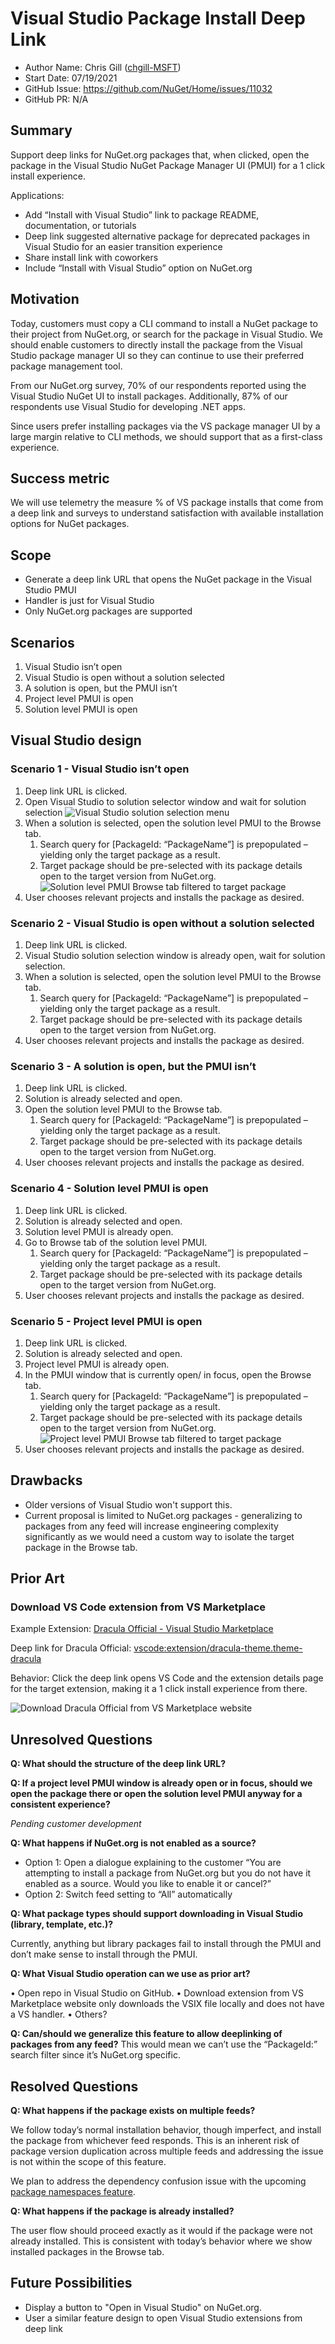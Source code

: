 # Visual Studio Package Install Deep Link

- Author Name: Chris Gill ([chgill-MSFT](https://github.com/chgill-MSFT))
- Start Date: 07/19/2021
- GitHub Issue: https://github.com/NuGet/Home/issues/11032
- GitHub PR: N/A

## Summary

Support deep links for NuGet.org packages that, when clicked, open the package in the Visual Studio NuGet Package Manager UI (PMUI) for a 1 click install experience.

Applications:

* Add “Install with Visual Studio” link to package README, documentation, or tutorials
* Deep link suggested alternative package for deprecated packages in Visual Studio for an easier transition experience
* Share install link with coworkers
* Include “Install with Visual Studio” option on NuGet.org

## Motivation 

Today, customers must copy a CLI command to install a NuGet package to their project from NuGet.org, or search for the package in Visual Studio. We should enable customers to directly install the package from the Visual Studio package manager UI so they can continue to use their preferred package management tool.

From our NuGet.org survey, 70% of our respondents reported using the Visual Studio NuGet UI to install packages. Additionally, 87% of our respondents use Visual Studio for developing .NET apps. 

Since users prefer installing packages via the VS package manager UI by a large margin relative to CLI methods, we should support that as a first-class experience.

## Success metric

We will use telemetry the measure % of VS package installs that come from a deep link and surveys to understand satisfaction with available installation options for NuGet packages.

## Scope

* Generate a deep link URL that opens the NuGet package in the Visual Studio PMUI
* Handler is just for Visual Studio
* Only NuGet.org packages are supported

## Scenarios

1.	Visual Studio isn’t open
2.	Visual Studio is open without a solution selected
3.	A solution is open, but the PMUI isn’t
4.	Project level PMUI is open
5.	Solution level PMUI is open

## Visual Studio design

### Scenario 1 - Visual Studio isn’t open

1. Deep link URL is clicked.
2. Open Visual Studio to solution selector window and wait for solution selection
   ![Visual Studio solution selection menu](./meta/resources/VisualSutdioPackageInstallDeepLink/Solution%20selection%20menu.png)
3. When a solution is selected, open the solution level PMUI to the Browse tab.
    1. Search query for [PackageId: “PackageName”] is prepopulated – yielding only the target package as a result.
    2. Target package should be pre-selected with its package details open to the target version from NuGet.org.
    ![Solution level PMUI Browse tab filtered to target package](.\meta/resources/VisualSutdioPackageInstallDeepLink/Filtered%20Package%20Search%20Results.jpg)
4. User chooses relevant projects and installs the package as desired.

### Scenario 2 - Visual Studio is open without a solution selected

1. Deep link URL is clicked.
2. Visual Studio solution selection window is already open, wait for solution selection.
3. When a solution is selected, open the solution level PMUI to the Browse tab.
    1. Search query for [PackageId: “PackageName”] is prepopulated – yielding only the target package as a result.
    2. Target package should be pre-selected with its package details open to the target version from NuGet.org.
4. User chooses relevant projects and installs the package as desired.

### Scenario 3 - A solution is open, but the PMUI isn’t

1.	Deep link URL is clicked.
2.	Solution is already selected and open.
3. Open the solution level PMUI to the Browse tab.
    1. Search query for [PackageId: “PackageName”] is prepopulated – yielding only the target package as a result.
    2. Target package should be pre-selected with its package details open to the target version from NuGet.org.
4. User chooses relevant projects and installs the package as desired.

### Scenario 4 - Solution level PMUI is open

1.	Deep link URL is clicked.
2.	Solution is already selected and open.
3.	Solution level PMUI is already open.
4. Go to Browse tab of the solution level PMUI.
    1. Search query for [PackageId: “PackageName”] is prepopulated – yielding only the target package as a result.
    2. Target package should be pre-selected with its package details open to the target version from NuGet.org.
5. User chooses relevant projects and installs the package as desired.

### Scenario 5 - Project level PMUI is open

1.	Deep link URL is clicked.
2.	Solution is already selected and open.
3.	Project level PMUI is already open.
4. In the PMUI window that is currently open/ in focus, open the Browse tab.
    1. Search query for [PackageId: “PackageName”] is prepopulated – yielding only the target package as a result.
    2. Target package should be pre-selected with its package details open to the target version from NuGet.org.
   ![Project level PMUI Browse tab filtered to target package](./meta/resources/VisualSutdioPackageInstallDeepLink/Project%20level%20filtered%20package%20results.png)
5. User chooses relevant projects and installs the package as desired.

## Drawbacks

* Older versions of Visual Studio won't support this.
* Current proposal is limited to NuGet.org packages - generalizing to packages from any feed will increase engineering complexity significantly as we would need a custom way to isolate the target package in the Browse tab.

## Prior Art

### Download VS Code extension from VS Marketplace

Example Extension: [Dracula Official - Visual Studio Marketplace](https://marketplace.visualstudio.com/items?itemName=dracula-theme.theme-dracula)

Deep link for Dracula Official: [vscode:extension/dracula-theme.theme-dracula](vscode:extension/dracula-theme.theme-dracula)

Behavior: Click the deep link opens VS Code and the extension details page for the target extension, making it a 1 click install experience from there.

![Download Dracula Official from VS Marketplace website](./meta/resources/VisualSutdioPackageInstallDeepLink/Dracula%20Official.png)

## Unresolved Questions

**Q: What should the structure of the deep link URL?**

**Q: If a project level PMUI window is already open or in focus, should we open the package there or open the solution level PMUI anyway for a consistent experience?**

*Pending customer development*

**Q: What happens if NuGet.org is not enabled as a source?**

* Option 1: Open a dialogue explaining to the customer “You are attempting to install a package from NuGet.org but you do not have it enabled as a source. Would you like to enable it or cancel?”
* Option 2: Switch feed setting to “All” automatically

**Q: What package types should support downloading in Visual Studio (library, template, etc.)?**

Currently, anything but library packages fail to install through the PMUI and don’t make sense to install through the PMUI. 

**Q: What Visual Studio operation can we use as prior art?**

•	Open repo in Visual Studio on GitHub.
•	Download extension from VS Marketplace website only downloads the VSIX file locally and does not have a VS handler.
•	Others?

**Q: Can/should we generalize this feature to allow deeplinking of packages from any feed?** This would mean we can’t use the “PackageId:” search filter since it’s NuGet.org specific.

## Resolved Questions

**Q: What happens if the package exists on multiple feeds?**

We follow today’s normal installation behavior, though imperfect, and install the package from whichever feed responds. This is an inherent risk of package version duplication across multiple feeds and addressing the issue is not within the scope of this feature.

We plan to address the dependency confusion issue with the upcoming [package namespaces feature](https://github.com/NuGet/Home/blob/dev/proposed/2021/PackageNamespaces.md).

**Q: What happens if the package is already installed?**

The user flow should proceed exactly as it would if the package were not already installed. This is consistent with today’s behavior where we show installed packages in the Browse tab.

## Future Possibilities

* Display a button to "Open in Visual Studio" on NuGet.org.
* User a similar feature design to open Visual Studio extensions from deep link
